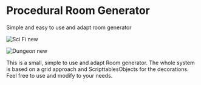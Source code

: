 # Procedural Room Generator
Simple and easy to use and adapt room generator

![Sci Fi new](https://user-images.githubusercontent.com/48390920/177016474-43c1552c-6d15-4932-a2ce-a54dae4e4614.png)

![Dungeon new](https://user-images.githubusercontent.com/48390920/177016475-115b2384-654a-4b65-863a-e8b24cff6b6c.png)

This is a small, simple to use and adapt Room generator.
The whole system is based on a grid approach and ScripttablesObjects for the decorations.
Feel free to use and modify to your needs.
